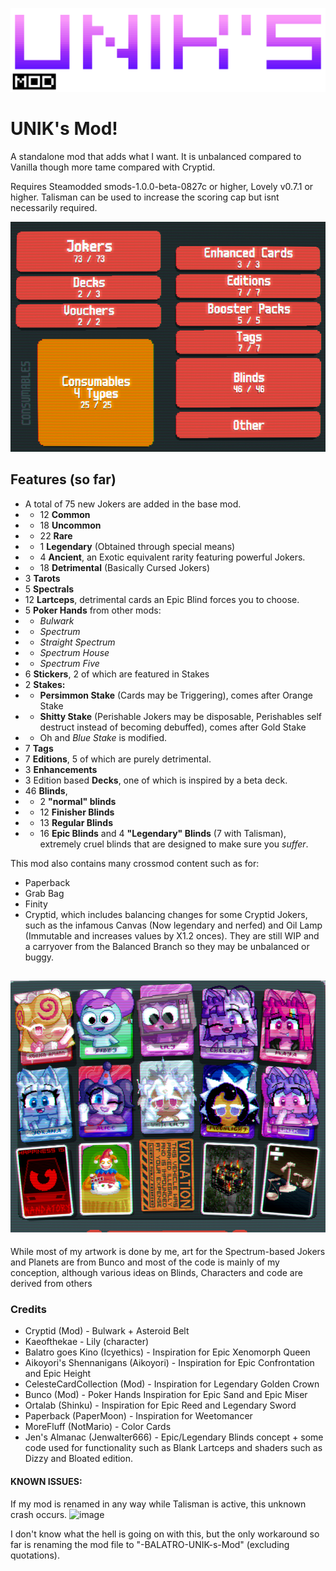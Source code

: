 
![alt text](image-2.png)
# UNIK's Mod!
A standalone mod that adds what I want. It is unbalanced compared to Vanilla though more tame compared with Cryptid.

Requires Steamodded smods-1.0.0-beta-0827c or higher, Lovely v0.7.1 or higher. Talisman can be used to increase the scoring cap but isnt necessarily required.

![alt text](image-3.png)
## Features (so far)
- A total of 75 new Jokers are added in the base mod.
- - 12 **Common**
- - 18 **Uncommon** 
- - 22 **Rare**
- - 1 **Legendary** (Obtained through special means)
- - 4 **Ancient**, an Exotic equivalent rarity featuring powerful Jokers.
- - 18 **Detrimental** (Basically Cursed Jokers)
- 3 **Tarots**
- 5 **Spectrals**
- 12 **Lartceps**, detrimental cards an Epic Blind forces you to choose.
- 5 **Poker Hands** from other mods:
- - *Bulwark*
- - *Spectrum*
- - *Straight Spectrum*
- - *Spectrum House*
- - *Spectrum Five*
- 6 **Stickers**, 2 of which are featured in Stakes
- 2 **Stakes:**
- - **Persimmon Stake** (Cards may be Triggering), comes after Orange Stake
- - **Shitty Stake** (Perishable Jokers may be disposable, Perishables self destruct instead of becoming debuffed), comes after Gold Stake
- - Oh and *Blue Stake* is modified.
- 7 **Tags**
- 7 **Editions**, 5 of which are purely detrimental.
- 3 **Enhancements**
- 3 Edition based **Decks**, one of which is inspired by a beta deck.
- 46 **Blinds**, 
- - 2 **"normal" blinds**
- - 12 **Finisher Blinds**
- - 13 **Regular Blinds**
- - 16 **Epic Blinds** and 4 **"Legendary" Blinds** (7 with Talisman), extremely cruel blinds that are designed to make sure you *suffer*.

This mod also contains many crossmod content such as for:
- Paperback
- Grab Bag
- Finity
- Cryptid, which includes balancing changes for some Cryptid Jokers, such as the infamous Canvas (Now legendary and nerfed) and Oil Lamp (Immutable and increases values by X1.2 onces). They are still WIP and a carryover from the Balanced Branch so they may be unbalanced or buggy.

![alt text](image-1.png)
------
While most of my artwork is done by me, art for the Spectrum-based Jokers and Planets are from Bunco and most of the code is mainly of my conception, although various ideas on Blinds, Characters and code are derived from others

### Credits
- Cryptid (Mod) - Bulwark + Asteroid Belt
- Kaeofthekae - Lily (character)
- Balatro goes Kino (Icyethics) - Inspiration for Epic Xenomorph Queen
- Aikoyori's Shennanigans (Aikoyori) - Inspiration for Epic Confrontation and Epic Height
- CelesteCardCollection (Mod) - Inspiration for Legendary Golden Crown
- Bunco (Mod) - Poker Hands Inspiration for Epic Sand and Epic Miser
- Ortalab (Shinku) - Inspiration for Epic Reed and Legendary Sword
- Paperback (PaperMoon) - Inspiration for Weetomancer
- MoreFluff (NotMario) - Color Cards
- Jen's Almanac (Jenwalter666) -  Epic/Legendary Blinds concept + some code used for functionality such as Blank Lartceps and shaders such as Dizzy and Bloated edition.


#### KNOWN ISSUES:
If my mod is renamed in any way while Talisman is active, this unknown crash occurs.
<img width="2447" height="1234" alt="image" src="https://github.com/user-attachments/assets/32357bac-405c-4d95-b6fe-1fdaa64b6772" />

I don't know what the hell is going on with this, but the only workaround so far is renaming the mod file to "-BALATRO-UNIK-s-Mod" (excluding quotations).
